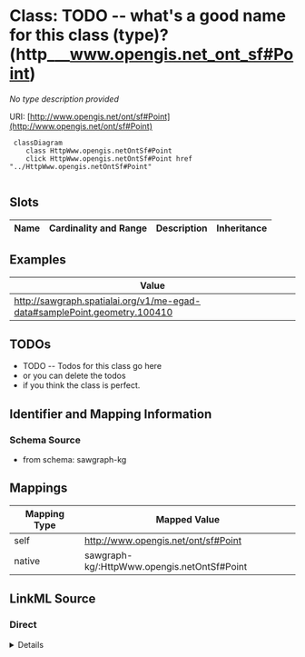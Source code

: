 

# Class: TODO -- what's a good name for this class (type)? (http___www.opengis.net_ont_sf#Point)


_No type description provided_





URI: [http://www.opengis.net/ont/sf#Point](http://www.opengis.net/ont/sf#Point)






```mermaid
 classDiagram
    class HttpWww.opengis.netOntSf#Point
    click HttpWww.opengis.netOntSf#Point href "../HttpWww.opengis.netOntSf#Point"
      
```




<!-- no inheritance hierarchy -->


## Slots

| Name | Cardinality and Range | Description | Inheritance |
| ---  | --- | --- | --- |










## Examples

| Value |
| --- |
| http://sawgraph.spatialai.org/v1/me-egad-data#samplePoint.geometry.100410 |

## TODOs

* TODO -- Todos for this class go here
* or you can delete the todos
* if you think the class is perfect.

## Identifier and Mapping Information







### Schema Source


* from schema: sawgraph-kg




## Mappings

| Mapping Type | Mapped Value |
| ---  | ---  |
| self | http://www.opengis.net/ont/sf#Point |
| native | sawgraph-kg/:HttpWww.opengis.netOntSf#Point |







## LinkML Source

<!-- TODO: investigate https://stackoverflow.com/questions/37606292/how-to-create-tabbed-code-blocks-in-mkdocs-or-sphinx -->

### Direct

<details>
```yaml
name: http___www.opengis.net_ont_sf#Point
description: No type description provided
title: TODO -- what's a good name for this class (type)?
todos:
- TODO -- Todos for this class go here
- or you can delete the todos
- if you think the class is perfect.
notes:
- Class with 5395 occurences.
examples:
- value: http://sawgraph.spatialai.org/v1/me-egad-data#samplePoint.geometry.100410
from_schema: sawgraph-kg
rank: 1000
class_uri: http://www.opengis.net/ont/sf#Point

```
</details>

### Induced

<details>
```yaml
name: http___www.opengis.net_ont_sf#Point
description: No type description provided
title: TODO -- what's a good name for this class (type)?
todos:
- TODO -- Todos for this class go here
- or you can delete the todos
- if you think the class is perfect.
notes:
- Class with 5395 occurences.
examples:
- value: http://sawgraph.spatialai.org/v1/me-egad-data#samplePoint.geometry.100410
from_schema: sawgraph-kg
rank: 1000
class_uri: http://www.opengis.net/ont/sf#Point

```
</details>